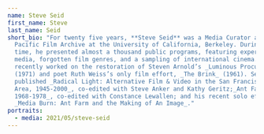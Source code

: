 ```yaml
---
name: Steve Seid
first_name: Steve
last_name: Seid
short_bio: "For twenty five years, **Steve Seid** was a Media Curator at the
  Pacific Film Archive at the University of California, Berkeley. During that
  time, he presented almost a thousand public programs, featuring experimental
  media, forgotten film genres, and a sampling of international cinema. He
  recently worked on the restoration of Steven Arnold’s _Luminous Procuress_
  (1971) and poet Ruth Weiss’s only film effort, _The Brink_ (1961). Seid has
  published _Radical Light: Alternative Film & Video in the San Francisco Bay
  Area, 1945-2000_, co-edited with Steve Anker and Kathy Geritz;_Ant Farm
  1968-1978_, co-edited with Constance Lewallen; and his recent solo effort,
  _Media Burn: Ant Farm and the Making of An Image_."
portraits:
  - media: 2021/05/steve-seid
---
```

